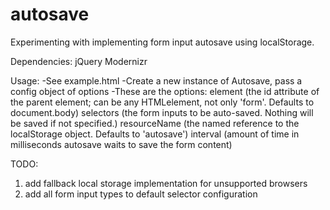 autosave
========

Experimenting with implementing form input autosave using localStorage.  

Dependencies: 
jQuery
Modernizr

Usage:
-See example.html
-Create a new instance of Autosave, pass a config object of options
-These are the options:
  element (the id attribute of the parent element; can be any HTMLelement, not only 'form'.  Defaults to document.body)
  selectors (the form inputs to be auto-saved.  Nothing will be saved if not specified.)
  resourceName (the named reference to the localStorage object.  Defaults to 'autosave')
  interval (amount of time in milliseconds autosave waits to save the form content)

TODO:
1. add fallback local storage implementation for unsupported browsers
2. add all form input types to default selector configuration
